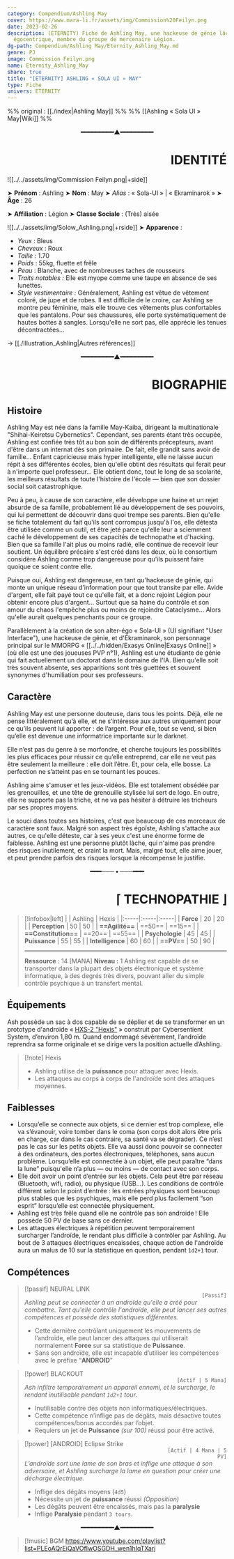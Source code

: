 ```yaml
---
category: Compendium/Ashling May
cover: https://www.mara-li.fr/assets/img/Commission%20Feilyn.png
date: 2023-02-26
description: (ETERNITY) Fiche de Ashling May, une hackeuse de génie lâche et
  égocentrique, membre du groupe de mercenaire Légion.
dg-path: Compendium/Ashling May/Eternity_Ashling_May.md
genre: PJ
image: Commission Feilyn.png
name: Eternity_Ashling_May
share: true
title: "[ETERNITY] ASHLING « SOLA UI » MAY"
type: Fiche
univers: ETERNITY
---
```


%% original : [[./index|Ashling May]] %%
%% [[Ashling « Sola UI » May|Wiki]] %%


<p style="text-align:center;font-weight: bold">━━━━━━━━━▲━━━━━━━━━</p><h1 style="text-align:right">IDENTITÉ</h1>

![[../../assets/img/Commission Feilyn.png|+side]]$~~$

➤ **Prénom** : Ashling
➤ **Nom** : May
➤ *Alias* : « Sola-UI » | « Ekraminarok »
➤ **Âge** : 26

➤ **Affiliation** : Légion
➤ **Classe Sociale** : (Très) aisée

![[../../assets/img/Solow_Ashling.png|+rside]]
➤ **Apparence** :
- *Yeux* : Bleus
- *Cheveux* : Roux
- *Taille :* 1.70
- *Poids* : 55kg, fluette et frêle
- *Peau* : Blanche, avec de nombreuses taches de rousseurs
- *Traits notables :* Elle est myope comme une taupe en absence de ses lunettes.
- *Style vestimentaire :* Généralement, Ashling est vêtue de vêtement coloré, de jupe et de robes. Il est difficile de le croire, car Ashling se montre peu féminine, mais elle trouve ces vêtements plus confortables que les pantalons. Pour ses chaussures, elle porte systématiquement de hautes bottes à sangles. Lorsqu'elle ne sort pas, elle apprécie les tenues décontractées…

→ [[./Illustration_Ashling|Autres références]]

<p style="text-align:center;font-weight: bold">━━━━━━━━━▲━━━━━━━━━</p><h1 style="text-align:right">BIOGRAPHIE</h1>

## Histoire

Ashling May est née dans la famille May-Kaiba, dirigeant la multinationale "Shihai-Keiretsu Cybernetics". Cependant, ses parents étant très occupée, Ashling est confiée très tôt au bon soin de différents précepteurs, avant d'être dans un internat dès son primaire. De fait, elle grandit sans avoir de famille… Enfant capricieuse mais hyper intelligente, elle ne laisse aucun répit à ses différentes écoles, bien qu'elle obtint des résultats qui ferait peur à n'importe quel professeur… Elle obtient donc, tout le long de sa scolarité, les meilleurs résultats de toute l'histoire de l'école — bien que son dossier social soit catastrophique.

Peu à peu, à cause de son caractère, elle développe une haine et un rejet absurde de sa famille, probablement lié au développement de ses pouvoirs, qui lui permettent de découvrir dans quoi trempe ses parents. Bien qu'elle se fiche totalement du fait qu'ils sont corrompus jusqu'à l'os, elle détesta être utilisée comme un outil, et être jeté parce qu'elle leur a sciemment caché le développement de ses capacités de technopathe et d'hacking.
Bien que sa famille l'ait plus ou moins radié, elle continue de recevoir leur soutient. Un équilibre précaire s'est créé dans les deux, où le consortium considère Ashling comme trop dangereuse pour qu'ils puissent faire quoique ce soient contre elle.

Puisque oui, Ashling est dangereuse, en tant qu'hackeuse de génie, qui monte un unique réseau d'information pour que tout transite par elle. Avide d'argent, elle fait payé tout ce qu'elle fait, et a donc rejoint Légion pour obtenir encore plus d'argent… Surtout que sa haine du contrôle et son amour du chaos l'empêche plus ou moins de rejoindre Cataclysme… Alors qu'elle aurait quelques penchants pour ce groupe.

Parallèlement à la création de son alter-égo « Sola-UI » (UI signifiant "User Interface"), une hackeuse de génie, et d'Ekraminarok, son personnage principal sur le MMORPG « [[../../hidden/Exasys Online|Exasys Online]] » (où elle est une des joueuses PVP n°1), Ashling est une étudiante de génie qui fait actuellement un doctorat dans le domaine de l'IA. Bien qu'elle soit très souvent absente, ses apparitions sont très guettées et souvent synonymes d'humiliation pour ses professeurs.

## Caractère

Ashling May est une personne douteuse, dans tous les points. Déjà, elle ne pense littéralement qu’à elle, et ne s’intéresse aux autres uniquement pour ce qu’ils peuvent lui apporter : de l’argent. Pour elle, tout se vend, si bien qu’elle est devenue une informatrice importante sur le darknet.

Elle n’est pas du genre à se morfondre, et cherche toujours les possibilités les plus efficaces pour réussir ce qu’elle entreprend, car elle ne veut pas être seulement la meilleure : elle doit l’être. Et, pour cela, elle bosse. La perfection ne s’atteint pas en se tournant les pouces.

Ashling aime s'amuser et les jeux-vidéos. Elle est totalement obsédée par les grenouilles, et une tête de grenouille stylisée lui sert de logo. En outre, elle ne supporte pas la triche, et ne va pas hésiter à détruire les tricheurs par ses propres moyens.

Le souci dans toutes ses histoires, c'est que beaucoup de ces morceaux de caractère sont faux. Malgré son aspect très égoïste, Ashling s'attache aux autres, ce qu'elle déteste, car à ses yeux c'est une énorme forme de faiblesse. Ashling est une personne plutôt lâche, qui n'aime pas prendre des risques inutilement, et craint la mort. Mais, malgré tout, elle aime jouer, et peut prendre parfois des risques lorsque la récompense le justifie.

<p style="text-align: center;font-weight:bold">━━━─── • ───━━━</p><h1 style="text-align:right">⌈ TECHNOPATHIE ⌋</h1>

> [!infobox|left]
> |       |  Ashling    | Hexis |
> |:-----|:-----|:-----|
> | **Force**     |  20    | 20 |
> | **Perception** | 50 | 50 |
> | **==Agilité==** | ==50== | ==15== |
> | **==Constitution==** | ==20== | ==55== |
> | **Psychologie** | 45 | 45 |
> | **Puissance** | 55 | 55 |
> | **Intelligence** | 60 | 60 |
> | **==PV==** | 50 | 90 |
> 
> ---
> **Ressource** : 14 [MANA]
> **Niveau :** 1
> Ashling est capable de se transporter dans la plupart des objets électronique et système informatique, à des degrés très divers, pouvant aller du simple contrôle psychique à un transfert mental.

## Équipements

Ash possède un sac à dos capable de se déplier et de se transformer en un prototype d'androïde « [HXS-2 "Hexis"](https://cdna.artstation.com/p/assets/images/images/013/284/116/large/giorgio-baroni-01.jpg?1538922376) » construit par Cybersentient System, d’environ 1,80 m. Quand endommagé sévèrement, l’androïde reprendra sa forme originale et se dirige vers la position actuelle d’Ashling.

> [!note] Hexis
> - Ashling utilise de la **puissance** pour attaquer avec Hexis.
> - Les attaques au corps à corps de l'androïde sont des attaques moyennes.


## Faiblesses

- Lorsqu’elle se connecte aux objets, si ce dernier est trop complexe, elle va s’évanouir, voire tomber dans le coma (son corps doit alors être pris en charge, car dans le cas contraire, sa santé va se dégrader). Ce n’est pas le cas sur les petits objets. Elle va aussi donc pouvoir se connecter à des ordinateurs, des portes électroniques, téléphones, sans aucun problème. Lorsqu’elle est connectée à un objet, elle peut paraître “dans la lune” puisqu'elle n’a plus — ou moins — de contact avec son corps.
- Elle doit avoir un point d’entrée sur les objets. Cela peut être par réseau (Bluetooth, wifi, radio), ou physique (USB…). Les conditions de contrôle diffèrent selon le point d’entrée : les entrées physiques sont beaucoup plus stables que les psychiques, mais elle perd plus facilement “son esprit” lorsqu’elle est connectée physiquement.
- Ashling est très frêle quand elle ne contrôle pas son androïde ! Elle possède 50 PV de base sans ce dernier.
- Les attaques électriques à répétition peuvent temporairement surcharger l’androïde, le rendant plus difficile à contrôler par Ashling.
	Au bout de 3 attaques électriques encaissées, chaque action de l'androïde aura un malus de 10 sur la statistique en question, pendant `1d2+1` tour.

## Compétences

> [!passif] NEURAL LINK
> <code style="text-align: right;display:block">[Passif]</code>
> *Ashling peut se connecter à un androïde qu'elle a créé pour combattre. Tant qu'elle contrôle l'androïde, elle peut lancer ses autres compétences et possède des statistiques différentes.*
> - Cette dernière contrôlant uniquement les mouvements de l’androïde, elle peut lancer des attaques qui utiliserait normalement **Force** sur sa statistique de **Puissance**.
> - Sans son androïde, elle est incapable d’utiliser les compétences avec le préfixe “**ANDROID**”

> [!power] BLACKOUT
> <code style="text-align: right;display:block">[Actif | 5 Mana]</code>
> *Ash infiltre temporairement un appareil ennemi, et le surcharge, le rendant inutilisable pendant `1d2+1` tour*.
> - Inutilisable contre des objets non informatiques/électriques.
> - Cette compétence n’inflige pas de dégâts, mais désactive toutes compétences/bonus accordés par l’objet.
> - Requiers un jet de **Puissance** *(sur 100)* réussi pour être activé.

> [!power] [ANDROID] Eclipse Strike
> <code style="text-align: right;display:block">[Actif | 4 Mana | 5 PV]</code>
> *L’androïde sort une lame de son bras et inflige une attaque à son adversaire, et Ashling surcharge la lame en question pour créer une décharge électrique.*
> - Inflige des dégâts moyens (`4d5`)
> - Nécessite un jet de **puissance** réussi *(Opposition)*
> - Les dégâts peuvent être encaissés, mais pas la **paralysie**
> - Inflige **Paralysie** pendant `3 tours`.

<p style="text-align:center;font-weight: bold">━━━━━━━━━▲━━━━━━━━━</p>

> [!music] BGM 
> https://www.youtube.com/playlist?list=PLEoAQrEiQaVOfIwOSGDH_wen1hIqTXarj 